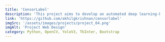 ```yaml
---
title: 'CensorLabel'
description: 'This project aims to develop an automated deep learning-based system for identifying censorable content in movies and adding statutory warnings accordingly. The system utilizes advanced techniques to detect and classify objectionable content within movies, ensuring compliance with regulatory guidelines and facilitating the inclusion of appropriate warnings.'
link: 'https://github.com/akhilgkrishnan/censorlabel'
imgSrc: '/assets/images/projects/project_04.png'
imgAlt: 'Project Web Design'
category: Python, OpenCV, YoloV3, TkInter, Bootstrap
---
```

